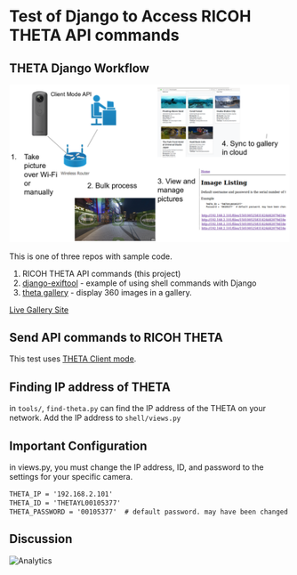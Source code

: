 # Test of Django to Access RICOH THETA  API commands

## THETA Django Workflow

![theta-django workflow](doc/images/theta-django-workflow.png)

This is one of three repos with sample code.

1. RICOH THETA API commands (this project)
2. [django-exiftool](https://github.com/codetricity/django-exiftool) - example of using shell commands with Django
3. [theta gallery](https://github.com/codetricity/theta360-gallery) - display 360 images in a gallery. 

[Live Gallery Site](https://gallery.theta360.guide/)


## Send API commands to RICOH THETA

This test uses [THETA Client mode](https://github.com/codetricity/theta-client-mode).

## Finding IP address of THETA

in `tools/`, `find-theta.py` can find the IP address of the THETA on your network.
Add the IP address to `shell/views.py`

## Important Configuration

in views.py, you must change the IP address, ID, and password to the 
settings for your specific camera.

    THETA_IP = '192.168.2.101'
    THETA_ID = 'THETAYL00105377'
    THETA_PASSWORD = '00105377'  # default password. may have been changed

## Discussion


![Analytics](https://ga-beacon.appspot.com/UA-73311422-5/theta-django)